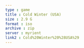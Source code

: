 ```yaml
---
type : game
title : Cold Winter (USA)
size : 2.9 G
format : iso
archive : zip
server : myrient
link2 : Cold%20Winter%20%28USA%29
---
```

